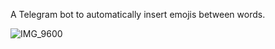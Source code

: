 A Telegram bot to automatically insert emojis between words.

![IMG_9600](https://user-images.githubusercontent.com/29771154/104054374-f0145a80-5227-11eb-8eba-54b97fd232db.PNG)

